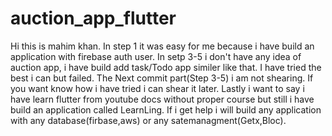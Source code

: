 # auction_app_flutter

Hi this is mahim khan.
In step 1 it was easy for me because i have build an application with firebase auth user.
In setp 3-5 i don't have any idea of auction app, i have build add task/Todo app similer like that. I have tried the best i can but failed. The Next commit part(Step 3-5) i am not shearing. If you want know how i have tried i can shear it later. 
Lastly i want to say i have learn flutter from youtube docs without proper course but still i have build an application called LearnLing. If i get help i will build any application with any database(firbase,aws) or any satemanagment(Getx,Bloc). 
